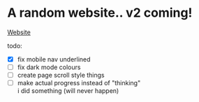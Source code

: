 # A random website.. v2 coming!
[Website](https://johnsyslo.github.io/)

todo:
- [X] fix mobile nav underlined
- [ ] fix dark mode colours
- [ ] create page scroll style things
- [ ] make actual progress instead of "thinking"<br> i did something (will never happen)
